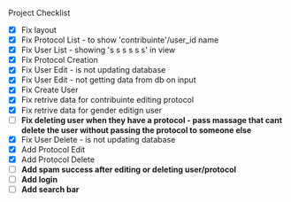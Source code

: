 Project Checklist

- [x] Fix layout
- [x] Fix Protocol List - to show 'contribuinte'/user_id name
- [x] Fix User List - showing 's s s s s s' in view
- [x] Fix Protocol Creation
- [x] Fix User Edit - is not updating database
- [x] Fix User Edit - not getting data from db on input
- [x] Fix Create User
- [x] Fix retrive data for contribuinte editing protocol
- [x] Fix retrive data for gender editign user
- [ ] **Fix deleting user when they have a protocol - pass massage that cant delete the user without passing the protocol to someone else** 
- [x] Fix User Delete - is not updating database
- [x] Add Protocol Edit
- [x] Add Protocol Delete
- [ ] **Add spam success after editing or deleting user/protocol**
- [ ] **Add login**
- [ ] **Add search bar**
